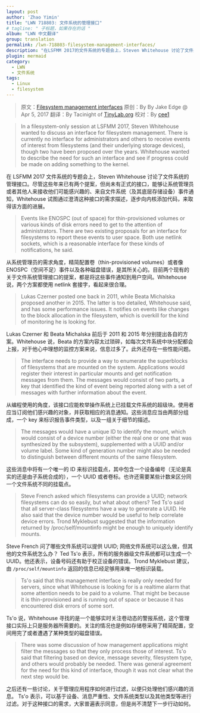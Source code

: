 ```yaml
---
layout: post
author: 'Zhao Yimin'
title: "LWN 718803: 文件系统的管理接口"
# tagline: " 子标题，如果存在的话 "
album: "LWN 中文翻译"
group: translation
permalink: /lwn-718803-filesystem-management-interfaces/
description: "在LSFMM 2017的文件系统的专题会上，Steven Whitehouse 讨论了文件系统管理接口"
plugin: mermaid
category:
  - LWN
  - 文件系统
tags:
  - Linux
  - filesystem
---
```


> 原文：[Filesystem management interfaces](https://lwn.net/Articles/718803/)
> 原创：By By Jake Edge @ Apr 5, 2017
> 翻译：By Tacinight of [TinyLab.org][1]
> 校对：By [cee1](https://github.com/cee1)

> In a filesystem-only session at LSFMM 2017, Steven Whitehouse wanted to discuss an interface for filesystem management. There is currently no interface for administrators and others to receive events of interest from filesystems (and their underlying storage devices), though two have been proposed over the years. Whitehouse wanted to describe the need for such an interface and see if progress could be made on adding something to the kernel.

在 LSFMM 2017 文件系统的专题会上，Steven Whitehouse 讨论了文件系统的管理接口。尽管这些年来已有两个提案，但尚未有正式的接口，能够让系统管理员或者其他人来接收他们可能感兴趣的、来自文件系统（及其底层存储设备）事件通知，Whitehouse 试图通过澄清这种接口的需求描述，逐步向内核添加代码，来取得该方面的进展。

> Events like ENOSPC (out of space) for thin-provisioned volumes or various kinds of disk errors need to get to the attention of administrators. There are two existing proposals for an interface for filesystems to report these events to user space. Both use netlink sockets, which is a reasonable interface for these kinds of notifications, he said.

从系统管理员的需求角度，精简配置卷（thin-provisioned volumes）或者像 ENOSPC（空间不足）事件以及各种磁盘错误，是其所关心的。目前两个现有的关于文件系统管理接口的提案，都是将这些事件通知到用户空间。Whitehouse 说，两个方案都使用 netlink 套接字，看起来很合理。

> Lukas Czerner posted one back in 2011, while Beata Michalska proposed another in 2015. The latter is too detailed, Whitehouse said, and has some performance issues. It notifies on events like changes to the block allocation in the filesystem, which is overkill for the kind of monitoring he is looking for.

Lukas Czerner 和 Beata Michalska 前后于 2011 和 2015 年分别提出各自的方案。Whitehouse 说，Beata 的方案内容太过琐碎，如每次文件系统中块分配都会上报，对于他心中理想的监控方案来说，信息过多了。此外还存在一些性能问题。

> The interface needs to provide a way to enumerate the superblocks of filesystems that are mounted on the system. Applications would register their interest in particular mounts and get notification messages from them. The messages would consist of two parts, a key that identified the kind of event being reported along with a set of messages with further information about the event.

从编程使用的角度，该接口应能枚举操作系统上已挂载文件系统的超级块。使用者应当订阅他们感兴趣的对象，并获取相应的消息通知。这些消息应当由两部分组成，一个 key 来标识报告事件类型，以及一组关于细节的描述。

> The messages would have a unique ID to identify the mount, which would consist of a device number (either the real one or one that was synthesized by the subsystem), supplemented with a UUID and/or volume label. Some kind of generation number might also be needed to distinguish between different mounts of the same filesystem.

这些消息中将有一个唯一的 ID 来标识挂载点，其中包含一个设备编号（无论是真实的还是由子系统合成的），一个 UUID 或者卷标。也许还需要某些计数来区分同一个文件系统不同的挂载点。

> Steve French asked which filesystems can provide a UUID; network filesystems can do so easily, but what about others? Ted Ts'o said that all server-class filesystems have a way to generate a UUID. He also said that the device number would be useful to help correlate device errors. Trond Myklebust suggested that the information returned by /proc/self/mountinfo might be enough to uniquely identify mounts.

Steve French 问了哪些文件系统可以提供 UUID; 网络文件系统可以这么做，但其他的文件系统怎么办？ Ted Ts'o 表示，所有的服务器级文件系统都可以生成一个 UUID。他还表示，设备号码还有助于校正设备的错误。Trond Myklebust 建议，由 `/proc/self/mountinfo` 返回的信息已经足够用来唯一地标识装载。

> Ts'o said that this management interface is really only needed for servers, since what Whitehouse is looking for is a realtime alarm that some attention needs to be paid to a volume. That might be because it is thin-provisioned and is running out of space or because it has encountered disk errors of some sort.

Ts'o 说，Whitehouse 寻找的是一个能够实时关注卷动态的警报系统，这个管理接口实际上只是服务器所需要的。关注的情况也是例如存储卷采用了精简配置，空间用完了或者遭遇了某种类型的磁盘错误。

> There was some discussion of how management applications might filter the messages so that they only process those of interest. Ts'o said that filtering based on device, message severity, filesystem type, and others would probably be needed. There was general agreement for the need for this kind of interface, though it was not clear what the next step would be.

之后还有一些讨论，关于管理应用程序如何进行过滤，以便只处理他们感兴趣的消息。 Ts'o 表示，可以基于设备、消息严重性、文件系统类型以及其他类型等进行过滤。对于这种接口的需求，大家普遍表示同意，但是尚不清楚下一步行动如何。

[1]: http://tinylab.org
